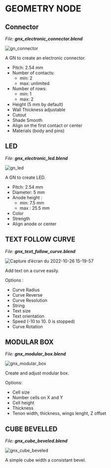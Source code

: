 # GEOMETRY NODE

## Connector

_File: **gnx_electronic_connector.blend**_

![gn_connector](https://user-images.githubusercontent.com/54265936/167180946-129b6cb3-f25b-4e46-9e33-9a2e97b7b8ec.png)

A GN to create an electronic connector.

- Pitch: 2.54 mm
- Number of contacts:
  - min: 2
  - max: unlimited
- Number of rows:
  - min: 1
  - max: 2
- Height (5 mm by default)
- Wall Thickness adjustable
- Cutout
- Shade Smooth
- Align on the first contact or center
- Materials (body and pins)

## LED

_File: **gnx_electronic_led.blend**_

![gn_led](https://user-images.githubusercontent.com/54265936/167298487-b3c946e0-89fc-4692-b006-2c9f68ed447f.png)

A GN to create LED.

- Pitch: 2.54 mm
- Diameter: 5 mm
- Anode height :
  - min: 7.5 mm
  - max : 25.5 mm
- Color
- Strength
- Align anode or center

## TEXT FOLLOW CURVE

_File: **gnx_text_follow_curve.blend**_

![Capture d’écran du 2022-10-26 15-19-57](https://user-images.githubusercontent.com/54265936/198037383-81834a18-58ca-4d09-9f80-6bd65c29d539.png)

Add text on a curve easily.

Options :
  - Curve Radius
  - Curve Reverse
  - Curve Resolution
  - String
  - Text size
  - Text orientation
  - Speed (-10 to 10. 0 is stopped)
  - Curve Rotation
  
## MODULAR BOX
  
_File: **gnx_modular_box.blend**_
  
![gnx_modular_box](https://user-images.githubusercontent.com/54265936/204155704-db854d14-fcad-412e-81bb-0b627485bc47.png)
  
Create and adjust modular box.
  
Options:
  - Cell size
  - Number cells on X and Y
  - Cell height 
  - Thickness
  - Tenon width, thickness, wings lenght, Z offset
 
## CUBE BEVELLED

_File: **gnx_cube_beveled.blend**_

![gnx_cube_beveled](https://user-images.githubusercontent.com/54265936/210273908-aa42daf8-05df-432e-b58c-dc01aa75c17d.png)

A simple cube width a consistant bevel.
  
  

  
